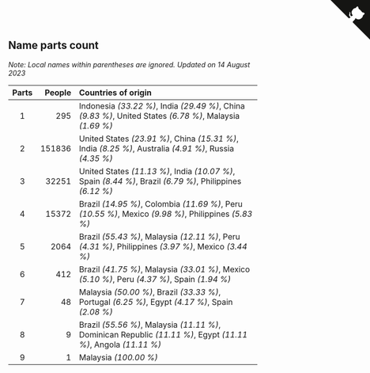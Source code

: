 ## Name parts count

*Note: Local names within parentheses are ignored.*
*Updated on 14 August 2023*

| Parts | People | Countries of origin |
| :--: | ---: | :--- |
| 1 | 295 | Indonesia *(33.22 %)*, India *(29.49 %)*, China *(9.83 %)*, United States *(6.78 %)*, Malaysia *(1.69 %)* |
| 2 | 151836 | United States *(23.91 %)*, China *(15.31 %)*, India *(8.25 %)*, Australia *(4.91 %)*, Russia *(4.35 %)* |
| 3 | 32251 | United States *(11.13 %)*, India *(10.07 %)*, Spain *(8.44 %)*, Brazil *(6.79 %)*, Philippines *(6.12 %)* |
| 4 | 15372 | Brazil *(14.95 %)*, Colombia *(11.69 %)*, Peru *(10.55 %)*, Mexico *(9.98 %)*, Philippines *(5.83 %)* |
| 5 | 2064 | Brazil *(55.43 %)*, Malaysia *(12.11 %)*, Peru *(4.31 %)*, Philippines *(3.97 %)*, Mexico *(3.44 %)* |
| 6 | 412 | Brazil *(41.75 %)*, Malaysia *(33.01 %)*, Mexico *(5.10 %)*, Peru *(4.37 %)*, Spain *(1.94 %)* |
| 7 | 48 | Malaysia *(50.00 %)*, Brazil *(33.33 %)*, Portugal *(6.25 %)*, Egypt *(4.17 %)*, Spain *(2.08 %)* |
| 8 | 9 | Brazil *(55.56 %)*, Malaysia *(11.11 %)*, Dominican Republic *(11.11 %)*, Egypt *(11.11 %)*, Angola *(11.11 %)* |
| 9 | 1 | Malaysia *(100.00 %)* |


<a href="https://github.com/JustinTimeCuber/wca_statistics" class="github-corner" aria-label="View source on Github"><svg width="80" height="80" viewBox="0 0 250 250" style="fill:#151513; color:#fff; position: absolute; top: 0; border: 0; right: 0;" aria-hidden="true"><path d="M0,0 L115,115 L130,115 L142,142 L250,250 L250,0 Z"></path><path d="M128.3,109.0 C113.8,99.7 119.0,89.6 119.0,89.6 C122.0,82.7 120.5,78.6 120.5,78.6 C119.2,72.0 123.4,76.3 123.4,76.3 C127.3,80.9 125.5,87.3 125.5,87.3 C122.9,97.6 130.6,101.9 134.4,103.2" fill="currentColor" style="transform-origin: 130px 106px;" class="octo-arm"></path><path d="M115.0,115.0 C114.9,115.1 118.7,116.5 119.8,115.4 L133.7,101.6 C136.9,99.2 139.9,98.4 142.2,98.6 C133.8,88.0 127.5,74.4 143.8,58.0 C148.5,53.4 154.0,51.2 159.7,51.0 C160.3,49.4 163.2,43.6 171.4,40.1 C171.4,40.1 176.1,42.5 178.8,56.2 C183.1,58.6 187.2,61.8 190.9,65.4 C194.5,69.0 197.7,73.2 200.1,77.6 C213.8,80.2 216.3,84.9 216.3,84.9 C212.7,93.1 206.9,96.0 205.4,96.6 C205.1,102.4 203.0,107.8 198.3,112.5 C181.9,128.9 168.3,122.5 157.7,114.1 C157.9,116.9 156.7,120.9 152.7,124.9 L141.0,136.5 C139.8,137.7 141.6,141.9 141.8,141.8 Z" fill="currentColor" class="octo-body"></path></svg></a><style>.github-corner:hover .octo-arm{animation:octocat-wave 560ms ease-in-out}@keyframes octocat-wave{0%,100%{transform:rotate(0)}20%,60%{transform:rotate(-25deg)}40%,80%{transform:rotate(10deg)}}@media (max-width:500px){.github-corner:hover .octo-arm{animation:none}.github-corner .octo-arm{animation:octocat-wave 560ms ease-in-out}}</style>
